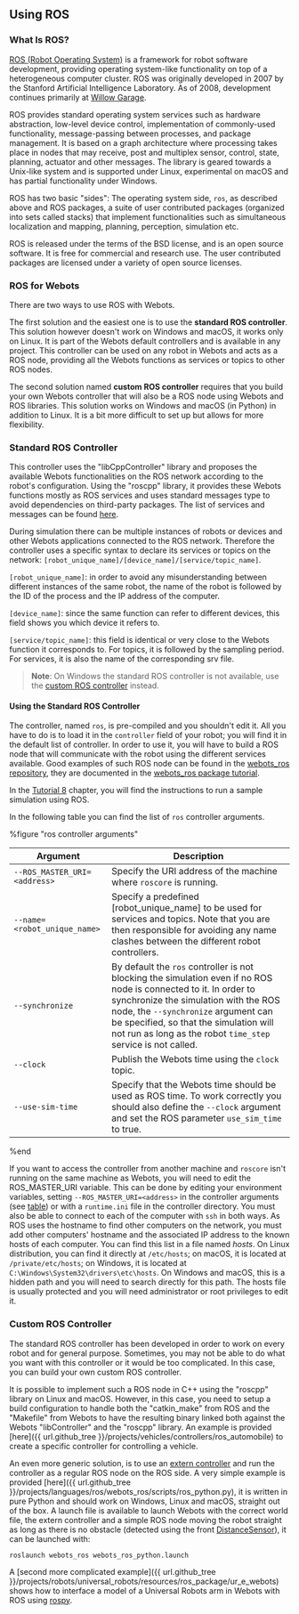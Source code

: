 ## Using ROS

### What Is ROS?

[ROS (Robot Operating System)](http://www.ros.org/) is a framework for robot software development, providing operating system-like functionality on top of a heterogeneous computer cluster.
ROS was originally developed in 2007 by the Stanford Artificial Intelligence Laboratory.
As of 2008, development continues primarily at [Willow Garage](http://www.willowgarage.com/).

ROS provides standard operating system services such as hardware abstraction, low-level device control, implementation of commonly-used functionality, message-passing between processes, and package management.
It is based on a graph architecture where processing takes place in nodes that may receive, post and multiplex sensor, control, state, planning, actuator and other messages.
The library is geared towards a Unix-like system and is supported under Linux, experimental on macOS and has partial functionality under Windows.

ROS has two basic "sides": The operating system side, `ros`, as described above and ROS packages, a suite of user contributed packages (organized into sets called stacks) that implement functionalities such as simultaneous localization and mapping, planning, perception, simulation etc.

ROS is released under the terms of the BSD license, and is an open source software.
It is free for commercial and research use.
The user contributed packages are licensed under a variety of open source licenses.

### ROS for Webots

There are two ways to use ROS with Webots.

The first solution and the easiest one is to use the **standard ROS controller**.
This solution however doesn't work on Windows and macOS, it works only on Linux.
It is part of the Webots default controllers and is available in any project.
This controller can be used on any robot in Webots and acts as a ROS node, providing all the Webots functions as services or topics to other ROS nodes.

The second solution named **custom ROS controller** requires that you build your own Webots controller that will also be a ROS node using Webots and ROS libraries.
This solution works on Windows and macOS (in Python) in addition to Linux.
It is a bit more difficult to set up but allows for more flexibility.

### Standard ROS Controller

This controller uses the "libCppController" library and proposes the available Webots functionalities on the ROS network according to the robot's configuration.
Using the "roscpp" library, it provides these Webots functions mostly as ROS services and uses standard messages type to avoid dependencies on third-party packages.
The list of services and messages can be found [here](http://docs.ros.org/melodic/api/webots_ros/html/index-msg.html).

During simulation there can be multiple instances of robots or devices and other Webots applications connected to the ROS network.
Therefore the controller uses a specific syntax to declare its services or topics on the network: `[robot_unique_name]/[device_name]/[service/topic_name]`.

`[robot_unique_name]`: in order to avoid any misunderstanding between different instances of the same robot, the name of the robot is followed by the ID of the process and the IP address of the computer.

`[device_name]`: since the same function can refer to different devices, this field shows you which device it refers to.

`[service/topic_name]`: this field is identical or very close to the Webots function it corresponds to.
For topics, it is followed by the sampling period.
For services, it is also the name of the corresponding srv file.

> **Note**: On Windows the standard ROS controller is not available, use the [custom ROS controller](#custom-ros-controller) instead.

#### Using the Standard ROS Controller

The controller, named `ros`, is pre-compiled and you shouldn't edit it.
All you have to do is to load it in the `controller` field of your robot; you will find it in the default list of controller.
In order to use it, you will have to build a ROS node that will communicate with the robot using the different services available.
Good examples of such ROS node can be found in the [webots\_ros repository](https://github.com/cyberbotics/webots_ros), they are documented in the [webots\_ros package tutorial](http://wiki.ros.org/webots_ros/Tutorials/Sample%20Simulations).

In the [Tutorial 8](tutorial-8-using-ros.md) chapter, you will find the instructions to run a sample simulation using ROS.

In the following table you can find the list of `ros` controller arguments.

%figure "ros controller arguments"

| Argument | Description |
| -------- | ----------- |
| `--ROS_MASTER_URI=<address>` | Specify the URI address of the machine where `roscore` is running. |
| `--name=<robot_unique_name>` | Specify a predefined [robot\_unique\_name] to be used for services and topics. Note that you are then responsible for avoiding any name clashes between the different robot controllers. |
| `--synchronize`   | By default the `ros` controller is not blocking the simulation even if no ROS node is connected to it. In order to synchronize the simulation with the ROS node, the `--synchronize` argument can be specified, so that the simulation will not run as long as the robot `time_step` service is not called. |
| `--clock`   | Publish the Webots time using the `clock` topic. |
| `--use-sim-time` | Specify that the Webots time should be used as ROS time. To work correctly you should also define the `--clock` argument and set the ROS parameter `use_sim_time` to true. |

%end

If you want to access the controller from another machine and `roscore` isn't running on the same machine as Webots, you will need to edit the ROS\_MASTER\_URI variable.
This can be done by editing your environment variables, setting `--ROS_MASTER_URI=<address>` in the controller arguments (see [table](#ros-controller-arguments)) or with a `runtime.ini` file in the controller directory.
You must also be able to connect to each of the computer with  `ssh` in both ways.
As ROS uses the hostname to find other computers on the network, you must add other computers' hostname and the associated IP address to the known hosts of each computer.
You can find this list in a file named *hosts*.
On Linux distribution, you can find it directly at `/etc/hosts`; on macOS, it is located at `/private/etc/hosts`; on Windows, it is located at `C:\Windows\System32\drivers\etc\hosts`.
On Windows and macOS, this is a hidden path and you will need to search directly for this path.
The hosts file is usually protected and you will need administrator or root privileges to edit it.

### Custom ROS Controller

The standard ROS controller has been developed in order to work on every robot and for general purpose.
Sometimes, you may not be able to do what you want with this controller or it would be too complicated.
In this case, you can build your own custom ROS controller.

It is possible to implement such a ROS node in C++ using the "roscpp" library on Linux and macOS.
However, in this case, you need to setup a build configuration to handle both the "catkin\_make" from ROS and the "Makefile" from Webots to have the resulting binary linked both against the Webots "libController" and the "roscpp" library.
An example is provided [here]({{ url.github_tree }}/projects/vehicles/controllers/ros_automobile) to create a specific controller for controlling a vehicle.

An even more generic solution, is to use an [extern controller](running-extern-robot-controllers.md) and run the controller as a regular ROS node on the ROS side.
A very simple example is provided [here]({{ url.github_tree }}/projects/languages/ros/webots_ros/scripts/ros_python.py), it is written in pure Python and should work on Windows, Linux and macOS, straight out of the box.
A launch file is available to launch Webots with the correct world file, the extern controller and a simple ROS node moving the robot straight as long as there is no obstacle (detected using the front [DistanceSensor](../reference/distancesensor.md)), it can be launched with:
```
roslaunch webots_ros webots_ros_python.launch
```

A [second more complicated example]({{ url.github_tree }}/projects/robots/universal_robots/resources/ros_package/ur_e_webots) shows how to interface a model of a Universal Robots arm in Webots with ROS using [rospy](http://wiki.ros.org/rospy).
